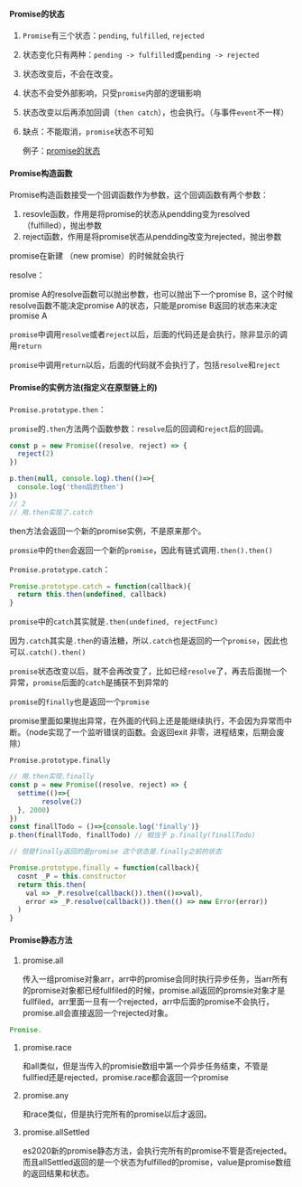 #### Promise的状态

1. `Promise`有三个状态：`pending`, `fulfilled`, `rejected`

2. 状态变化只有两种：`pending -> fulfilled`或`pending -> rejected` 

3. 状态改变后，不会在改变。

4. 状态不会受外部影响，只受`promise`内部的逻辑影响

5. 状态改变以后再添加回调（`then catch`），也会执行。（与事件`event`不一样）

6. 缺点：不能取消，`promise`状态不可知

   

   例子：[promise的状态](./promise的状态.ts)



#### Promise构造函数

Promise构造函数接受一个回调函数作为参数，这个回调函数有两个参数：

1. resovle函数，作用是将promise的状态从pendding变为resolved（fulfilled），抛出参数
2. reject函数，作用是将promise状态从pendding改变为rejected，抛出参数



promise在新建 （new promise）的时候就会执行



resolve：

promise A的resolve函数可以抛出参数，也可以抛出下一个promise B，这个时候resolve函数不能决定promise A的状态，只能是promise B返回的状态来决定promise A



`promise`中调用`resolve`或者`reject`以后，后面的代码还是会执行，除非显示的调用`return`

`promise`中调用`return`以后，后面的代码就不会执行了，包括`resolve`和`reject`



#### Promise的实例方法(指定义在原型链上的)

`Promise.prototype.then`：

`promise`的`.then`方法两个函数参数：`resolve`后的回调和`reject`后的回调。

```javascript
const p = new Promise((resolve, reject) => {
  reject(2)
})

p.then(null, console.log).then(()=>{
  console.log('then后的then')
})
// 2
// 用.then实现了.catch
```

then方法会返回一个新的promise实例，不是原来那个。

`promsie`中的`then`会返回一个新的`promise`，因此有链式调用`.then().then()`



`Promise.prototype.catch`：

```js
Promise.prototype.catch = function(callback){
  return this.then(undefined, callback)
}
```



`promise`中的`catch`其实就是`.then(undefined, rejectFunc)`

因为`.catch`其实是`.then`的语法糖，所以`.catch`也是返回的一个`promise`，因此也可以`.catch().then()`

​	`promise`状态改变以后，就不会再改变了，比如已经`resolve`了，再去后面抛一个异常，`promise`后面的`catch`是捕获不到异常的

​	`promise`的`finally`也是返回一个`promise`

promise里面如果抛出异常，在外面的代码上还是能继续执行，不会因为异常而中断。（node实现了一个监听错误的函数。会返回exit 非零，进程结束，后期会废除）



`Promise.prototype.finally`

```javascript
// 用.then实现.finally
const p = new Promise((resolve, reject) => {
  settime(()=>{
		resolve(2)
  }, 2000)
})
const finallTodo = ()=>{console.log('finally')}
p.then(finallTodo, finallTodo) // 相当于 p.finally(finallTodo)

// 但是finally返回的是promise 这个状态是.finally之前的状态

Promise.prototype.finally = function(callback){
  cosnt _P = this.constructor
  return this.then(
    val => _P.resolve(callback()).then(()=>val), 
    error => _P.resolve(callback()).then(() => new Error(error))
  )
}
```



#### Promise静态方法

1. promise.all 

   传入一组promise对象arr，arr中的promise会同时执行异步任务，当arr所有的promise对象都已经fullfiled的时候，promise.all返回的promsie对象才是fullfiled，arr里面一旦有一个rejected，arr中后面的promise不会执行，promise.all会直接返回一个rejected对象。

```js
Promise.
```



1. promise.race

   和all类似，但是当传入的promisie数组中第一个异步任务结束，不管是fullfied还是rejected，promise.race都会返回一个promise

2. promise.any

   和race类似，但是执行完所有的promise以后才返回。

3. promise.allSettled 

   es2020新的promise静态方法，会执行完所有的promise不管是否rejected。而且allSettled返回的是一个状态为fulfilled的promise，value是promise数组的返回结果和状态。



